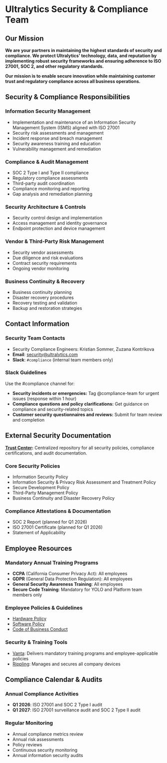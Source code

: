 # Ultralytics Security & Compliance Team

## Our Mission

**We are your partners in maintaining the highest standards of security and compliance. We protect Ultralytics' technology, data, and reputation by implementing robust security frameworks and ensuring adherence to ISO 27001, SOC 2, and other regulatory standards.**

**Our mission is to enable secure innovation while maintaining customer trust and regulatory compliance across all business operations.**

## Security & Compliance Responsibilities

### Information Security Management

- Implementation and maintenance of an Information Security Management System (ISMS) aligned with ISO 27001
- Security risk assessments and management
- Incident response and breach management
- Security awareness training and education
- Vulnerability management and remediation

### Compliance & Audit Management

- SOC 2 Type I and Type II compliance
- Regulatory compliance assessments
- Third-party audit coordination
- Compliance monitoring and reporting
- Gap analysis and remediation planning

### Security Architecture & Controls

- Security control design and implementation
- Access management and identity governance
- Endpoint protection and device management

### Vendor & Third-Party Risk Management

- Security vendor assessments
- Due diligence and risk evaluations
- Contract security requirements
- Ongoing vendor monitoring

### Business Continuity & Recovery

- Business continuity planning
- Disaster recovery procedures
- Recovery testing and validation
- Backup and restoration strategies

## Contact Information

### Security Team Contacts

- Security Compliance Engineers: Kristian Sommer, Zuzana Kontrikova
- **Email**: [security@ultralytics.com](mailto:security@ultralytics.com)
- **Slack**: `#compliance` (internal team members only)

### Slack Guidelines

Use the #compliance channel for:

- **Security incidents or emergencies:** Tag @compliance-team for urgent issues (response within 1 hour)
- **Compliance questions and policy clarifications:** Get guidance on compliance and security-related topics
- **Customer security questionnaires and reviews:** Submit for team review and completion

## External Security Documentation

**[Trust Center](https://trust.ultralytics.com/):** Centralized repository for all security policies, compliance certifications, and audit documentation.

### Core Security Policies

- Information Security Policy
- Information Security & Privacy Risk Assessment and Treatment Policy
- Secure Development Policy
- Third-Party Management Policy
- Business Continuity and Disaster Recovery Policy

### Compliance Attestations & Documentation

- SOC 2 Report (planned for Q1 2026)
- ISO 27001 Certificate (planned for Q1 2026)
- Statement of Applicability

## Employee Resources

### Mandatory Annual Training Programs

- **CCPA** (California Consumer Privacy Act): All employees
- **GDPR** (General Data Protection Regulation): All employees
- **General Security Awareness Training**: All employees
- **Secure Code Training**: Mandatory for YOLO and Platform team members only

### Employee Policies & Guidelines

- [Hardware Policy](https://handbook.ultralytics.com/tools/hardware/)
- [Software Policy](https://handbook.ultralytics.com/tools/software/)
- [Code of Business Conduct](https://handbook.ultralytics.com/legal/code-of-business-conduct-and-ethics/)

### Security & Training Tools

- [Vanta](https://app.vanta.com/c/ultralytics/employee/onboarding): Delivers mandatory training programs and employee-applicable policies
- [Rippling](https://app.rippling.com/enroll-device): Manages and secures all company devices

## Compliance Calendar & Audits

### Annual Compliance Activities

- **Q1 2026**: ISO 27001 and SOC 2 Type I audit
- **Q1 2027**: ISO 27001 surveillance audit and SOC 2 Type II audit

### Regular Monitoring

- Annual compliance metrics review
- Annual risk assessments
- Policy reviews
- Continuous security monitoring
- Annual information security audits

